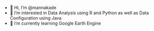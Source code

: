 - 👋 Hi, I’m @mannakade
- 👀 I’m interested in Data Analysis using R and Python as well as Data Configuration using Java
- 🌱 I’m currently learning Google Earth Engine
